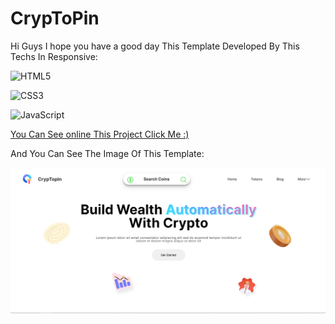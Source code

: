 
# CrypToPin

Hi Guys
I hope you have a good day This Template Developed By This Techs In Responsive:

 ![HTML5](https://img.shields.io/badge/html5-%23E34F26.svg?style=for-the-badge&logo=html5&logoColor=white) 

![CSS3](https://img.shields.io/badge/css3-%231572B6.svg?style=for-the-badge&logo=css3&logoColor=white) 

![JavaScript](https://img.shields.io/badge/javascript-%23323330.svg?style=for-the-badge&logo=javascript&logoColor=%23F7DF1E)

[You Can See online This Project Click Me :)](https://mojtaba-jsx.github.io/CryptoCurrency/)

And You Can See The Image Of This Template:

 
![Logo](https://github.com/mojtaba-jsx/CryptoCurrency/blob/main/Capture.PNG)


